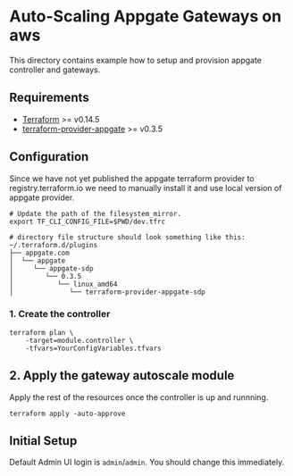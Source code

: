 # Auto-Scaling Appgate Gateways on aws

This directory contains example how to setup and provision appgate controller and gateways.

## Requirements
- [Terraform](https://www.terraform.io/downloads.html) >= v0.14.5
- [terraform-provider-appgate](https://github.com/appgate/sdp-terraform-provider/releases) >= v0.3.5

## Configuration
Since we have not yet published the appgate terraform provider to registry.terraform.io we need to manually install it and use local version of appgate provider.


```
# Update the path of the filesystem_mirror.
export TF_CLI_CONFIG_FILE=$PWD/dev.tfrc
```


```
# directory file structure should look something like this:
~/.terraform.d/plugins
├── appgate.com
│  └── appgate
│     └── appgate-sdp
│        └── 0.3.5
│           └── linux_amd64
│              └── terraform-provider-appgate-sdp

```


### 1. Create the controller


```
terraform plan \
    -target=module.controller \
    -tfvars=YourConfigVariables.tfvars

```


## 2. Apply the gateway autoscale module
Apply the rest of the resources once the controller is up and runnning.
```
terraform apply -auto-approve
```


## Initial Setup

Default Admin UI login is `admin`/`admin`. You should change this immediately.
